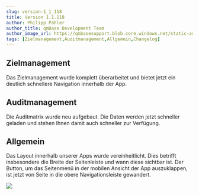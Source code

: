 ```yaml
---
slug: version-1_1_118
title: Version 1.1.118
author: Philipp Pähler
author_title: qmBase Development Team
author_image_url: https://qmbasesupport.blob.core.windows.net/static-assets/img/persons/paehler_round.png
tags: [Zielmanagement,Auditmanagement,Allgemein,Changelog]
---
```

## Zielmanagement

Das Zielmanagement wurde komplett überarbeitet und bietet jetzt ein deutlich schnellere Navigation innerhalb der App.

## Auditmanagement

Die Auditmatrix wurde neu aufgebaut. Die Daten werden jetzt schneller geladen und stehen Ihnen damit auch schneller zur Verfügung.

## Allgemein

Das Layout innerhalb unserer Apps wurde vereinheitlicht. Dies betrifft insbesondere die Breite der Seitenleiste und wann diese sichtbar ist. Der Button, um das Seitenmenü in der mobilen Ansicht der App auszuklappen, ist jetzt von Seite in die obere Navigationsleiste gewandert. 

![](https://caqadmin.blob.core.windows.net/releasenotes/104-images/mceclip0.png)